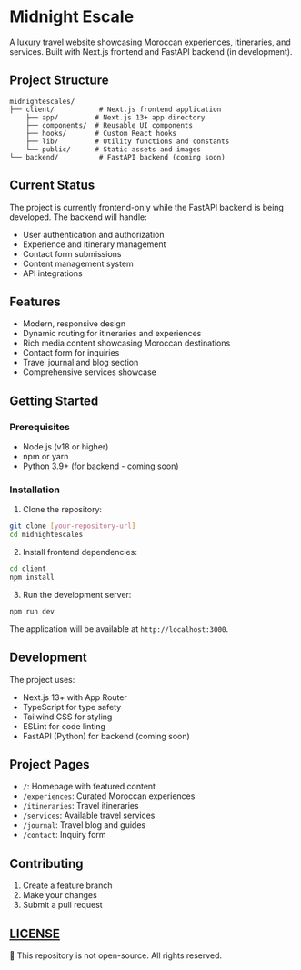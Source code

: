 # Midnight Escale

A luxury travel website showcasing Moroccan experiences, itineraries, and services. Built with Next.js frontend and FastAPI backend (in development).

## Project Structure

```
midnightescales/
├── client/           # Next.js frontend application
    ├── app/         # Next.js 13+ app directory
    ├── components/  # Reusable UI components
    ├── hooks/       # Custom React hooks
    ├── lib/         # Utility functions and constants
    └── public/      # Static assets and images
└── backend/          # FastAPI backend (coming soon)
```

## Current Status

The project is currently frontend-only while the FastAPI backend is being developed. The backend will handle:
- User authentication and authorization
- Experience and itinerary management
- Contact form submissions
- Content management system
- API integrations

## Features

- Modern, responsive design
- Dynamic routing for itineraries and experiences
- Rich media content showcasing Moroccan destinations
- Contact form for inquiries
- Travel journal and blog section
- Comprehensive services showcase

## Getting Started

### Prerequisites

- Node.js (v18 or higher)
- npm or yarn
- Python 3.9+ (for backend - coming soon)

### Installation

1. Clone the repository:
```bash
git clone [your-repository-url]
cd midnightescales
```

2. Install frontend dependencies:
```bash
cd client
npm install
```

3. Run the development server:
```bash
npm run dev
```

The application will be available at `http://localhost:3000`.

## Development

The project uses:
- Next.js 13+ with App Router
- TypeScript for type safety
- Tailwind CSS for styling
- ESLint for code linting
- FastAPI (Python) for backend (coming soon)

## Project Pages

- `/`: Homepage with featured content
- `/experiences`: Curated Moroccan experiences
- `/itineraries`: Travel itineraries
- `/services`: Available travel services
- `/journal`: Travel blog and guides
- `/contact`: Inquiry form

## Contributing

1. Create a feature branch
2. Make your changes
3. Submit a pull request

## [LICENSE](LICENSE)

🚫 This repository is not open-source. All rights reserved.